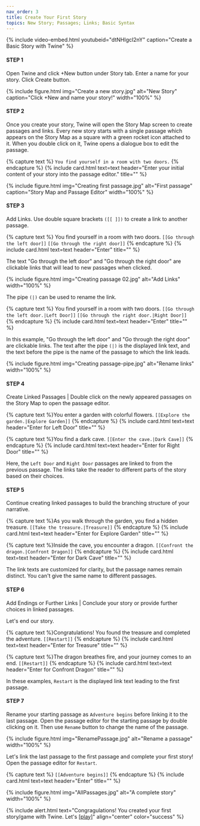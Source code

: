 ```yaml
---
nav_order: 3
title: Create Your First Story
topics: New Story; Passages; Links; Basic Syntax
---
```


{% include video-embed.html youtubeid="dtNHIgcI2nY" caption="Create a Basic Story with Twine" %}

#### STEP 1
Open Twine and click +New button under Story tab. Enter a name for your story. Click Create button.

{% include figure.html img="Create a new story.jpg" alt="New Story" caption="Click +New and name your story!" width="100%" %}

#### STEP 2
Once you create your story, Twine will open the Story Map screen to create passages and links. Every new story starts with a single passage which appears on the Story Map as a square with a green rocket icon attached to it. When you double click on it, Twine opens a dialogue box to edit the passage.

{% capture text %}
`You find yourself in a room with two doors.`
{% endcapture %}
{% include card.html text=text header="Enter your initial content of your story into the passage editor." title="" %}

{% include figure.html img="Creating first passage.jpg" alt="First passage" caption="Story Map and Passage Editor" width="100%" %}

#### STEP 3
Add Links. Use double square brackets `([[ ]])` to create a link to another passage. 

{% capture text %}
You find yourself in a room with two doors.
`[[Go through the left door]]`
`[[Go through the right door]]`
{% endcapture %}
{% include card.html text=text header="Enter" title="" %}

The text "Go through the left door" and "Go through the right door" are clickable links that will lead to new passages when clicked. 

{% include figure.html img="Creating passage 02.jpg" alt="Add Links" width="100%" %}

The pipe `(|)` can be used to rename the link.

{% capture text %} 
You find yourself in a room with two doors.
`[[Go through the left door.|Left Door]]`
`[[Go through the right door.|Right Door]]`
{% endcapture %}
{% include card.html text=text header="Enter" title="" %}

In this example, "Go through the left door" and "Go through the right door" are clickable links. The text after the pipe `(|)` is the displayed link text, and the text before the pipe is the name of the passage to which the link leads.

{% include figure.html img="Creating passage-pipe.jpg" alt="Rename links" width="100%" %}

#### STEP 4 
Create Linked Passages | Double click on the newly appeared passages on the Story Map to open the passage editor. 

{% capture text %}You enter a garden with colorful flowers.
`[[Explore the garden.|Explore Garden]]`
{% endcapture %}
{% include card.html text=text header="Enter for Left Door" title="" %}

{% capture text %}You find a dark cave.
`[[Enter the cave.|Dark Cave]]`
{% endcapture %}
{% include card.html text=text header="Enter for Right Door" title="" %}

Here, the `Left Door` and `Right Door` passages are linked to from the previous passage. The links take the reader to different parts of the story based on their choices.

#### STEP 5
Continue creating linked passages to build the branching structure of your narrative.

{% capture text %}As you walk through the garden, you find a hidden treasure.
`[[Take the treasure.|Treasure]]`
{% endcapture %}
{% include card.html text=text header="Enter for Explore Garden" title="" %}

{% capture text %}Inside the cave, you encounter a dragon.
`[[Confront the dragon.|Confront Dragon]]`
{% endcapture %}
{% include card.html text=text header="Enter for Dark Cave" title="" %}

The link texts are customized for clarity, but the passage names remain distinct. You can't give the same name to different passages.

#### STEP 6
Add Endings or Further Links | Conclude your story or provide further choices in linked passages.

Let's end our story.

{% capture text %}Congratulations! You found the treasure and completed the adventure.
`[[Restart]]`
{% endcapture %}
{% include card.html text=text header="Enter for Treasure" title="" %}

{% capture text %}The dragon breathes fire, and your journey comes to an end.
`[[Restart]]`
{% endcapture %}
{% include card.html text=text header="Enter for Confront Dragon" title="" %}

In these examples, `Restart` is the displayed link text leading to the first passage.

#### STEP 7
Rename your starting passage as `Adventure begins` before linking it to the last passage. Open the passage editor for the starting passage by double clicking on it. Then use `Rename` button to change the name of the passage. 

{% include figure.html img="RenamePassage.jpg" alt="Rename a passage" width="100%" %}

Let's link the last passage to the first passage and complete your first story! Open the passage editor for `Restart`.

{% capture text %}
`[[Adventure begins]]`
{% endcapture %}
{% include card.html text=text header="Enter" title="" %}

{% include figure.html img="AllPassages.jpg" alt="A complete story" width="100%" %}

{% include alert.html text="Congragulations! You created your first story/game with Twine. Let's [[play]](https://ybalogluc.github.io/TwineToolGuide/content/docs/publishstory.html)" align="center" color="success" %}
